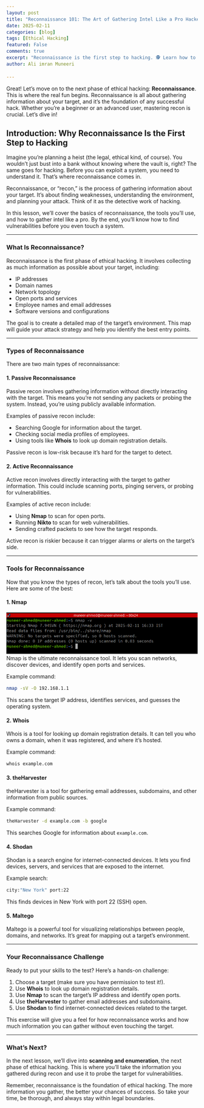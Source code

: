 ```yaml
---
layout: post
title: "Reconnaissance 101: The Art of Gathering Intel Like a Pro Hacker"
date: 2025-02-11
categories: [blog]
tags: [Ethical Hacking]
featured: False
comments: true
excerpt: "Reconnaissance is the first step to hacking. 🕵️ Learn how to gather intel like a pro hacker with tools like Nmap, Shodan, and theHarvester"
author: Ali imran Muneeri

---
```


Great! Let’s move on to the next phase of ethical hacking: **Reconnaissance**. This is where the real fun begins. Reconnaissance is all about gathering information about your target, and it’s the foundation of any successful hack. Whether you’re a beginner or an advanced user, mastering recon is crucial. Let’s dive in!

## **Introduction: Why Reconnaissance Is the First Step to Hacking**

Imagine you’re planning a heist (the legal, ethical kind, of course). You wouldn’t just bust into a bank without knowing where the vault is, right? The same goes for hacking. Before you can exploit a system, you need to understand it. That’s where reconnaissance comes in.  

Reconnaissance, or “recon,” is the process of gathering information about your target. It’s about finding weaknesses, understanding the environment, and planning your attack. Think of it as the detective work of hacking.  

In this lesson, we’ll cover the basics of reconnaissance, the tools you’ll use, and how to gather intel like a pro. By the end, you’ll know how to find vulnerabilities before you even touch a system.  

---

### **What Is Reconnaissance?**

Reconnaissance is the first phase of ethical hacking. It involves collecting as much information as possible about your target, including:  

- IP addresses  
- Domain names  
- Network topology  
- Open ports and services  
- Employee names and email addresses  
- Software versions and configurations  

The goal is to create a detailed map of the target’s environment. This map will guide your attack strategy and help you identify the best entry points.  

---

### **Types of Reconnaissance**

There are two main types of reconnaissance:  

#### **1. Passive Reconnaissance**

Passive recon involves gathering information without directly interacting with the target. This means you’re not sending any packets or probing the system. Instead, you’re using publicly available information.  

Examples of passive recon include:  

- Searching Google for information about the target.  
- Checking social media profiles of employees.  
- Using tools like **Whois** to look up domain registration details.  

Passive recon is low-risk because it’s hard for the target to detect.  

#### **2. Active Reconnaissance**

Active recon involves directly interacting with the target to gather information. This could include scanning ports, pinging servers, or probing for vulnerabilities.  

Examples of active recon include:  

- Using **Nmap** to scan for open ports.  
- Running **Nikto** to scan for web vulnerabilities.  
- Sending crafted packets to see how the target responds.  

Active recon is riskier because it can trigger alarms or alerts on the target’s side.  

---

### **Tools for Reconnaissance**

Now that you know the types of recon, let’s talk about the tools you’ll use. Here are some of the best:  

#### **1. Nmap**

![Alt text](/assets/images/2025-02-11_16-42.png)
Nmap is the ultimate reconnaissance tool. It lets you scan networks, discover devices, and identify open ports and services.  

Example command:  

```bash
nmap -sV -O 192.168.1.1
```

This scans the target IP address, identifies services, and guesses the operating system.  

#### **2. Whois**

Whois is a tool for looking up domain registration details. It can tell you who owns a domain, when it was registered, and where it’s hosted.  

Example command:  

```bash
whois example.com
```

#### **3. theHarvester**

theHarvester is a tool for gathering email addresses, subdomains, and other information from public sources.  

Example command:  

```bash
theHarvester -d example.com -b google
```

This searches Google for information about `example.com`.  

#### **4. Shodan**

Shodan is a search engine for internet-connected devices. It lets you find devices, servers, and services that are exposed to the internet.  

Example search:  

```bash
city:"New York" port:22
```

This finds devices in New York with port 22 (SSH) open.  

#### **5. Maltego**

Maltego is a powerful tool for visualizing relationships between people, domains, and networks. It’s great for mapping out a target’s environment.  

---

### **Your Reconnaissance Challenge**

Ready to put your skills to the test? Here’s a hands-on challenge:  

1. Choose a target (make sure you have permission to test it!).  
2. Use **Whois** to look up domain registration details.  
3. Use **Nmap** to scan the target’s IP address and identify open ports.  
4. Use **theHarvester** to gather email addresses and subdomains.  
5. Use **Shodan** to find internet-connected devices related to the target.  

This exercise will give you a feel for how reconnaissance works and how much information you can gather without even touching the target.  

---

### **What’s Next?**

In the next lesson, we’ll dive into **scanning and enumeration**, the next phase of ethical hacking. This is where you’ll take the information you gathered during recon and use it to probe the target for vulnerabilities.  

Remember, reconnaissance is the foundation of ethical hacking. The more information you gather, the better your chances of success. So take your time, be thorough, and always stay within legal boundaries.  
